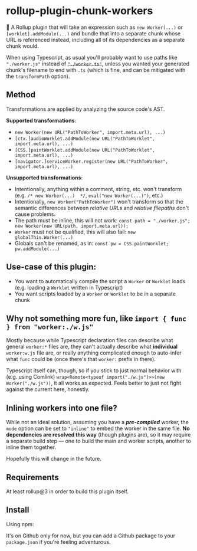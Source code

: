 # rollup-plugin-chunk-workers

🍣 A Rollup plugin that will take an expression such as `new Worker(...)` or `[worklet].addModule(...)` and bundle that into a separate chunk whose URL is referenced instead, including all of its dependencies as a separate chunk would.

When using Typescript, as usual you'll probably want to use paths like `"./worker.js"` instead of ~~`"./worker.ts"`~~, unless you wanted your generated chunk's filename to end with `.ts` (which is fine, and can be mitigated with the `transformPath` option).

## Method

Transformations are applied by analyzing the source code's AST.

**Supported transformations**:
* `new Worker(new URL("PathToWorker", import.meta.url), ...)`
* `[ctx.]audioWorklet.addModule(new URL("PathToWorklet", import.meta.url), ...)`
* `[CSS.]paintWorklet.addModule(new URL("PathToWorklet", import.meta.url), ...)`
* `[navigator.]serviceWorker.register(new URL("PathToWorker", import.meta.url), ...)`

**Unsupported transformations**:
* Intentionally, anything within a comment, string, etc. won't transform (e.g. `/* new Worker(...)  */`, `eval("new Worker(...)")`, etc.)
* Intentionally, `new Worker("PathToWorker")` won't transform so that the semantic differences between *relative URLs* and *relative filepaths* don't cause problems.
* The path must be inline, this will not work: `const path = "./worker.js"; new Worker(new URL(path, import.meta.url));`
* `Worker` must not be qualified, this will also fail: `new globalThis.Worker(...)`
* Globals can't be renamed, as in: `const pw = CSS.paintWorklet; pw.addModule(...)`

## Use-case of this plugin: 

* You want to automatically compile the script a `Worker` or `Worklet` loads (e.g. loading a `Worklet` written in Typescript)
* You want scripts loaded by a `Worker` or `Worklet` to be in a separate chunk

## Why not something more fun, like `import { func } from "worker:./w.js"`

Mostly because while Typescript declaration files can describe what general `worker:*` files are, they can't actually describe what **individual** `worker:w.js` file are, or really anything complicated enough to auto-infer what `func` could be (once there's that `worker:` prefix in there).

Typescript itself can, though, so if you stick to just normal behavior with (e.g. using Comlink) `wrap<Remote<typeof import("./w.js")>>(new Worker("./w.js"))`, it all works as expected. Feels better to just not fight against the current here, honestly.

## Inlining workers into one file?

While not an ideal solution, assuming you have a ***pre-compiled*** worker, the `mode` option can be set to `"inline"` to embed the worker in the same file. **No dependencies are resolved this way** (though plugins are), so it may require a separate build step &mdash; one to build the main and worker scripts, another to inline them together. 

Hopefully this will change in the future.

## Requirements

At least rollup@3 in order to build this plugin itself.

## Install

Using npm:

It's on Github only for now, but you can add a Github package to your `package.json` if you're feeling adventurous.

